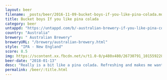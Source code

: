 ```yaml
---
layout: beer
filename: _posts/beer/2016-11-09-bucket-boys-if-you-like-pina-colada.md
title: Bucket boys If you like pina colada
category: beer
untappd: "https://untappd.com/b/-australian-brewery-if-you-like-pina-colada-new-england-milkshake-ipa/2332824"
country: "Australia"
brewery: " Australian Brewery"
breweryURL: "/brewery/australian-brewery.html"
style: "IPA - New England"
score: 8.5
img: https://scontent.xx.fbcdn.net/v/t1.0-0/p480x480/26730791_10155922809143745_4908906281664853624_n.jpg?_nc_cat=107&_nc_ht=scontent.xx&oh=8d092538775ecd68c38d970e7961d547&oe=5D3C7035
beer-date: "2018-01-13"
desc: "Really is a bit like a pina colada. Refreshing and makes me want more"
permalink: /beer/:title.html
---
```

